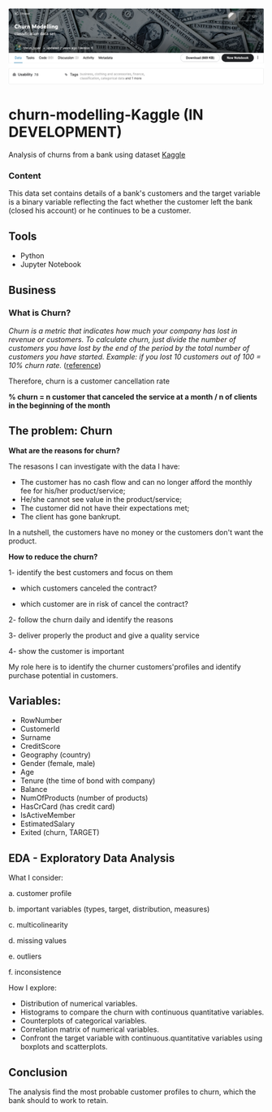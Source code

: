 
![kaggle](images/kaggle.png)

# churn-modelling-Kaggle (IN DEVELOPMENT)
Analysis of churns from a bank using dataset [Kaggle](https://www.kaggle.com/shrutimechlearn/churn-modelling)

### Content
This data set contains details of a bank's customers and the target variable is a binary variable reflecting the fact whether the customer left the bank (closed his account) or he continues to be a customer.

## Tools
- Python
- Jupyter Notebook

## Business
### What is Churn?

*Churn is a metric that indicates how much your company has lost in revenue or customers. To calculate churn, just divide the number of customers you have lost by the end of the period by the total number of customers you have started. Example: if you lost 10 customers out of 100 = 10% churn rate.* ([reference](https://resultadosdigitais.com.br/blog/o-que-e-churn/))

Therefore, churn is a customer cancellation rate

**% churn = n customer that canceled the service at a month / n of clients in the beginning of the month**

## The problem: Churn

**What are the reasons for churn?**

The resasons I can investigate with the data I have:
- The customer has no cash flow and can no longer afford the monthly fee for his/her product/service;
- He/she cannot see value in the product/service;
- The customer did not have their expectations met;
- The client has gone bankrupt.

In a nutshell, the customers have no money or the customers don't want the product.

**How to reduce the churn?**

1- identify the best customers and focus on them

- which customers canceled the contract?

- which customer are in risk of cancel the contract?

2- follow the churn daily and identify the reasons

3- deliver properly the product and give a quality service

4- show the customer is important

My role here is to identify the churner customers'profiles and identify purchase potential in customers.

## Variables:

- RowNumber
- CustomerId
- Surname
- CreditScore
- Geography (country)
- Gender (female, male)
- Age
- Tenure (the time of bond with company)
- Balance
- NumOfProducts (number of products)
- HasCrCard (has credit card)
- IsActiveMember
- EstimatedSalary
- Exited (churn, TARGET)

## EDA - Exploratory Data Analysis

What I consider:

a. customer profile

b. important variables (types, target, distribution, measures)

c. multicolinearity

d. missing values

e. outliers

f. inconsistence

How I explore:

- Distribution of numerical variables.
- Histograms to compare the churn with continuous quantitative variables.
- Counterplots of categorical variables.
- Correlation matrix of numerical variables.
- Confront the target variable with continuous.quantitative variables using boxplots and scatterplots.


## Conclusion

The analysis find the most probable customer profiles to churn, which the bank should to work to retain.